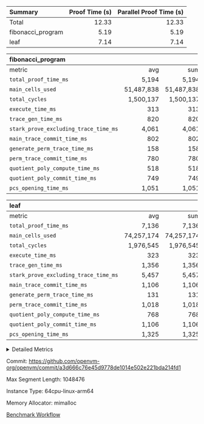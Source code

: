 | Summary | Proof Time (s) | Parallel Proof Time (s) |
|:---|---:|---:|
| Total |  12.33 |  12.33 |
| fibonacci_program |  5.19 |  5.19 |
| leaf |  7.14 |  7.14 |


| fibonacci_program |||||
|:---|---:|---:|---:|---:|
|metric|avg|sum|max|min|
| `total_proof_time_ms ` |  5,194 |  5,194 |  5,194 |  5,194 |
| `main_cells_used     ` |  51,487,838 |  51,487,838 |  51,487,838 |  51,487,838 |
| `total_cycles        ` |  1,500,137 |  1,500,137 |  1,500,137 |  1,500,137 |
| `execute_time_ms     ` |  313 |  313 |  313 |  313 |
| `trace_gen_time_ms   ` |  820 |  820 |  820 |  820 |
| `stark_prove_excluding_trace_time_ms` |  4,061 |  4,061 |  4,061 |  4,061 |
| `main_trace_commit_time_ms` |  802 |  802 |  802 |  802 |
| `generate_perm_trace_time_ms` |  158 |  158 |  158 |  158 |
| `perm_trace_commit_time_ms` |  780 |  780 |  780 |  780 |
| `quotient_poly_compute_time_ms` |  518 |  518 |  518 |  518 |
| `quotient_poly_commit_time_ms` |  749 |  749 |  749 |  749 |
| `pcs_opening_time_ms ` |  1,051 |  1,051 |  1,051 |  1,051 |

| leaf |||||
|:---|---:|---:|---:|---:|
|metric|avg|sum|max|min|
| `total_proof_time_ms ` |  7,136 |  7,136 |  7,136 |  7,136 |
| `main_cells_used     ` |  74,257,174 |  74,257,174 |  74,257,174 |  74,257,174 |
| `total_cycles        ` |  1,976,545 |  1,976,545 |  1,976,545 |  1,976,545 |
| `execute_time_ms     ` |  323 |  323 |  323 |  323 |
| `trace_gen_time_ms   ` |  1,356 |  1,356 |  1,356 |  1,356 |
| `stark_prove_excluding_trace_time_ms` |  5,457 |  5,457 |  5,457 |  5,457 |
| `main_trace_commit_time_ms` |  1,106 |  1,106 |  1,106 |  1,106 |
| `generate_perm_trace_time_ms` |  131 |  131 |  131 |  131 |
| `perm_trace_commit_time_ms` |  1,018 |  1,018 |  1,018 |  1,018 |
| `quotient_poly_compute_time_ms` |  768 |  768 |  768 |  768 |
| `quotient_poly_commit_time_ms` |  1,106 |  1,106 |  1,106 |  1,106 |
| `pcs_opening_time_ms ` |  1,325 |  1,325 |  1,325 |  1,325 |



<details>
<summary>Detailed Metrics</summary>

| group | num_segments | keygen_time_ms | commit_exe_time_ms |
| --- | --- | --- | --- |
| fibonacci_program | 1 | 392 | 5 | 

| group | air_name | quotient_deg | interactions | constraints |
| --- | --- | --- | --- | --- |
| fibonacci_program | AccessAdapterAir<16> | 4 | 5 | 11 | 
| fibonacci_program | AccessAdapterAir<2> | 4 | 5 | 11 | 
| fibonacci_program | AccessAdapterAir<32> | 4 | 5 | 11 | 
| fibonacci_program | AccessAdapterAir<4> | 4 | 5 | 11 | 
| fibonacci_program | AccessAdapterAir<64> | 4 | 5 | 11 | 
| fibonacci_program | AccessAdapterAir<8> | 4 | 5 | 11 | 
| fibonacci_program | BitwiseOperationLookupAir<8> | 2 | 2 | 4 | 
| fibonacci_program | MemoryMerkleAir<8> | 4 | 4 | 38 | 
| fibonacci_program | PersistentBoundaryAir<8> | 4 | 3 | 5 | 
| fibonacci_program | PhantomAir | 4 | 3 | 4 | 
| fibonacci_program | Poseidon2PeripheryAir<BabyBearParameters>, 1> | 2 | 1 | 286 | 
| fibonacci_program | ProgramAir | 1 | 1 | 4 | 
| fibonacci_program | RangeTupleCheckerAir<2> | 1 | 1 | 4 | 
| fibonacci_program | VariableRangeCheckerAir | 1 | 1 | 4 | 
| fibonacci_program | VmAirWrapper<Rv32BaseAluAdapterAir, BaseAluCoreAir<4, 8> | 4 | 19 | 30 | 
| fibonacci_program | VmAirWrapper<Rv32BaseAluAdapterAir, LessThanCoreAir<4, 8> | 4 | 17 | 35 | 
| fibonacci_program | VmAirWrapper<Rv32BaseAluAdapterAir, ShiftCoreAir<4, 8> | 4 | 23 | 84 | 
| fibonacci_program | VmAirWrapper<Rv32BranchAdapterAir, BranchEqualCoreAir<4> | 4 | 11 | 17 | 
| fibonacci_program | VmAirWrapper<Rv32BranchAdapterAir, BranchLessThanCoreAir<4, 8> | 4 | 13 | 32 | 
| fibonacci_program | VmAirWrapper<Rv32CondRdWriteAdapterAir, Rv32JalLuiCoreAir> | 4 | 10 | 15 | 
| fibonacci_program | VmAirWrapper<Rv32HintStoreAdapterAir, Rv32HintStoreCoreAir> | 4 | 15 | 13 | 
| fibonacci_program | VmAirWrapper<Rv32JalrAdapterAir, Rv32JalrCoreAir> | 4 | 16 | 16 | 
| fibonacci_program | VmAirWrapper<Rv32LoadStoreAdapterAir, LoadSignExtendCoreAir<4, 8> | 4 | 18 | 21 | 
| fibonacci_program | VmAirWrapper<Rv32LoadStoreAdapterAir, LoadStoreCoreAir<4> | 4 | 17 | 27 | 
| fibonacci_program | VmAirWrapper<Rv32MultAdapterAir, DivRemCoreAir<4, 8> | 4 | 25 | 72 | 
| fibonacci_program | VmAirWrapper<Rv32MultAdapterAir, MulHCoreAir<4, 8> | 4 | 24 | 23 | 
| fibonacci_program | VmAirWrapper<Rv32MultAdapterAir, MultiplicationCoreAir<4, 8> | 4 | 19 | 13 | 
| fibonacci_program | VmAirWrapper<Rv32RdWriteAdapterAir, Rv32AuipcCoreAir> | 4 | 11 | 12 | 
| fibonacci_program | VmConnectorAir | 4 | 3 | 8 | 
| leaf | AccessAdapterAir<2> | 4 | 5 | 11 | 
| leaf | AccessAdapterAir<4> | 4 | 5 | 11 | 
| leaf | AccessAdapterAir<8> | 4 | 5 | 11 | 
| leaf | FriReducedOpeningAir | 4 | 31 | 53 | 
| leaf | NativePoseidon2Air<BabyBearParameters>, 1> | 4 | 176 | 555 | 
| leaf | PhantomAir | 4 | 3 | 4 | 
| leaf | ProgramAir | 1 | 1 | 4 | 
| leaf | VariableRangeCheckerAir | 1 | 1 | 4 | 
| leaf | VmAirWrapper<BranchNativeAdapterAir, BranchEqualCoreAir<1> | 4 | 11 | 20 | 
| leaf | VmAirWrapper<JalNativeAdapterAir, JalCoreAir> | 4 | 7 | 6 | 
| leaf | VmAirWrapper<NativeAdapterAir<2, 0>, PublicValuesCoreAir> | 4 | 11 | 23 | 
| leaf | VmAirWrapper<NativeAdapterAir<2, 1>, FieldArithmeticCoreAir> | 4 | 15 | 23 | 
| leaf | VmAirWrapper<NativeLoadStoreAdapterAir<1>, NativeLoadStoreCoreAir<1> | 4 | 15 | 17 | 
| leaf | VmAirWrapper<NativeLoadStoreAdapterAir<4>, NativeLoadStoreCoreAir<4> | 4 | 15 | 17 | 
| leaf | VmAirWrapper<NativeVectorizedAdapterAir<4>, FieldExtensionCoreAir> | 4 | 15 | 23 | 
| leaf | VmConnectorAir | 4 | 3 | 8 | 
| leaf | VolatileBoundaryAir | 4 | 4 | 16 | 

| group | air_name | idx | rows | prep_cols | perm_cols | main_cols | cells |
| --- | --- | --- | --- | --- | --- | --- | --- |
| leaf | AccessAdapterAir<2> | 0 | 262,144 |  | 12 | 11 | 6,029,312 | 
| leaf | AccessAdapterAir<4> | 0 | 131,072 |  | 12 | 13 | 3,276,800 | 
| leaf | AccessAdapterAir<8> | 0 | 512 |  | 12 | 17 | 14,848 | 
| leaf | FriReducedOpeningAir | 0 | 131,072 |  | 36 | 26 | 8,126,464 | 
| leaf | NativePoseidon2Air<BabyBearParameters>, 1> | 0 | 32,768 |  | 216 | 399 | 20,152,320 | 
| leaf | PhantomAir | 0 | 32,768 |  | 8 | 6 | 458,752 | 
| leaf | ProgramAir | 0 | 131,072 |  | 8 | 10 | 2,359,296 | 
| leaf | VariableRangeCheckerAir | 0 | 262,144 | 2 | 8 | 1 | 2,359,296 | 
| leaf | VmAirWrapper<BranchNativeAdapterAir, BranchEqualCoreAir<1> | 0 | 524,288 |  | 16 | 23 | 20,447,232 | 
| leaf | VmAirWrapper<JalNativeAdapterAir, JalCoreAir> | 0 | 65,536 |  | 12 | 10 | 1,441,792 | 
| leaf | VmAirWrapper<NativeAdapterAir<2, 0>, PublicValuesCoreAir> | 0 | 64 |  | 16 | 23 | 2,496 | 
| leaf | VmAirWrapper<NativeAdapterAir<2, 1>, FieldArithmeticCoreAir> | 0 | 1,048,576 |  | 20 | 30 | 52,428,800 | 
| leaf | VmAirWrapper<NativeLoadStoreAdapterAir<1>, NativeLoadStoreCoreAir<1> | 0 | 524,288 |  | 24 | 25 | 25,690,112 | 
| leaf | VmAirWrapper<NativeLoadStoreAdapterAir<4>, NativeLoadStoreCoreAir<4> | 0 | 65,536 |  | 24 | 34 | 3,801,088 | 
| leaf | VmAirWrapper<NativeVectorizedAdapterAir<4>, FieldExtensionCoreAir> | 0 | 65,536 |  | 20 | 40 | 3,932,160 | 
| leaf | VmConnectorAir | 0 | 2 | 1 | 8 | 4 | 24 | 
| leaf | VolatileBoundaryAir | 0 | 524,288 |  | 8 | 11 | 9,961,472 | 

| group | air_name | segment | rows | prep_cols | perm_cols | main_cols | cells |
| --- | --- | --- | --- | --- | --- | --- | --- |
| fibonacci_program | AccessAdapterAir<8> | 0 | 64 |  | 12 | 17 | 1,856 | 
| fibonacci_program | BitwiseOperationLookupAir<8> | 0 | 65,536 | 3 | 8 | 2 | 655,360 | 
| fibonacci_program | MemoryMerkleAir<8> | 0 | 256 |  | 12 | 32 | 11,264 | 
| fibonacci_program | PersistentBoundaryAir<8> | 0 | 64 |  | 8 | 20 | 1,792 | 
| fibonacci_program | PhantomAir | 0 | 2 |  | 8 | 6 | 28 | 
| fibonacci_program | Poseidon2PeripheryAir<BabyBearParameters>, 1> | 0 | 256 |  | 8 | 300 | 78,848 | 
| fibonacci_program | ProgramAir | 0 | 4,096 |  | 8 | 10 | 73,728 | 
| fibonacci_program | RangeTupleCheckerAir<2> | 0 | 524,288 | 2 | 8 | 1 | 4,718,592 | 
| fibonacci_program | VariableRangeCheckerAir | 0 | 262,144 | 2 | 8 | 1 | 2,359,296 | 
| fibonacci_program | VmAirWrapper<Rv32BaseAluAdapterAir, BaseAluCoreAir<4, 8> | 0 | 1,048,576 |  | 28 | 36 | 67,108,864 | 
| fibonacci_program | VmAirWrapper<Rv32BaseAluAdapterAir, LessThanCoreAir<4, 8> | 0 | 524,288 |  | 24 | 37 | 31,981,568 | 
| fibonacci_program | VmAirWrapper<Rv32BaseAluAdapterAir, ShiftCoreAir<4, 8> | 0 | 2 |  | 28 | 53 | 162 | 
| fibonacci_program | VmAirWrapper<Rv32BranchAdapterAir, BranchEqualCoreAir<4> | 0 | 262,144 |  | 16 | 26 | 11,010,048 | 
| fibonacci_program | VmAirWrapper<Rv32BranchAdapterAir, BranchLessThanCoreAir<4, 8> | 0 | 8 |  | 20 | 32 | 416 | 
| fibonacci_program | VmAirWrapper<Rv32CondRdWriteAdapterAir, Rv32JalLuiCoreAir> | 0 | 131,072 |  | 16 | 18 | 4,456,448 | 
| fibonacci_program | VmAirWrapper<Rv32HintStoreAdapterAir, Rv32HintStoreCoreAir> | 0 | 4 |  | 20 | 26 | 184 | 
| fibonacci_program | VmAirWrapper<Rv32JalrAdapterAir, Rv32JalrCoreAir> | 0 | 16 |  | 20 | 28 | 768 | 
| fibonacci_program | VmAirWrapper<Rv32LoadStoreAdapterAir, LoadStoreCoreAir<4> | 0 | 32 |  | 28 | 40 | 2,176 | 
| fibonacci_program | VmAirWrapper<Rv32RdWriteAdapterAir, Rv32AuipcCoreAir> | 0 | 16 |  | 16 | 21 | 592 | 
| fibonacci_program | VmConnectorAir | 0 | 2 | 1 | 8 | 4 | 24 | 

| group | idx | trace_gen_time_ms | total_proof_time_ms | total_cycles | total_cells | stark_prove_excluding_trace_time_ms | quotient_poly_compute_time_ms | quotient_poly_commit_time_ms | perm_trace_commit_time_ms | pcs_opening_time_ms | main_trace_commit_time_ms | main_cells_used | generate_perm_trace_time_ms | execute_time_ms |
| --- | --- | --- | --- | --- | --- | --- | --- | --- | --- | --- | --- | --- | --- | --- |
| leaf | 0 | 1,356 | 7,136 | 1,976,545 | 160,482,264 | 5,457 | 768 | 1,106 | 1,018 | 1,325 | 1,106 | 74,257,174 | 131 | 323 | 

| group | segment | trace_gen_time_ms | total_proof_time_ms | total_cycles | total_cells | stark_prove_excluding_trace_time_ms | quotient_poly_compute_time_ms | quotient_poly_commit_time_ms | perm_trace_commit_time_ms | pcs_opening_time_ms | main_trace_commit_time_ms | main_cells_used | generate_perm_trace_time_ms | execute_time_ms |
| --- | --- | --- | --- | --- | --- | --- | --- | --- | --- | --- | --- | --- | --- | --- |
| fibonacci_program | 0 | 820 | 5,194 | 1,500,137 | 122,462,014 | 4,061 | 518 | 749 | 780 | 1,051 | 802 | 51,487,838 | 158 | 313 | 

</details>


Commit: https://github.com/openvm-org/openvm/commit/a3d666c76e45d9778de1014e502e221bda214fd1

Max Segment Length: 1048476

Instance Type: 64cpu-linux-arm64

Memory Allocator: mimalloc

[Benchmark Workflow](https://github.com/openvm-org/openvm/actions/runs/12972373227)
